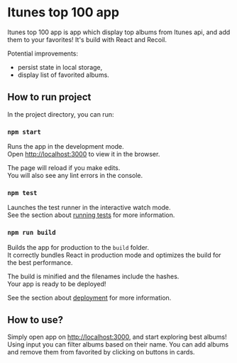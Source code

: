 # Itunes top 100 app

Itunes top 100 app is app which display top albums from Itunes api, and add them to your favorites! It's build with React and Recoil.

Potential improvements: 
- persist state in local storage,
- display list of favorited albums.

## How to run project

In the project directory, you can run:

### `npm start`

Runs the app in the development mode.\
Open [http://localhost:3000](http://localhost:3000) to view it in the browser.

The page will reload if you make edits.\
You will also see any lint errors in the console.

### `npm test`

Launches the test runner in the interactive watch mode.\
See the section about [running tests](https://facebook.github.io/create-react-app/docs/running-tests) for more information.

### `npm run build`

Builds the app for production to the `build` folder.\
It correctly bundles React in production mode and optimizes the build for the best performance.

The build is minified and the filenames include the hashes.\
Your app is ready to be deployed!

See the section about [deployment](https://facebook.github.io/create-react-app/docs/deployment) for more information.

## How to use?

Simply open app on [http://localhost:3000](http://localhost:3000), and start exploring best albums! Using input you can filter albums based on their name. You can add albums and remove them from favorited by clicking on buttons in cards.
